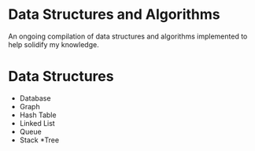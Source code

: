 # Data Structures and Algorithms
An ongoing compilation of data structures and algorithms implemented to help solidify my knowledge.

# Data Structures

* Database
* Graph
* Hash Table 
* Linked List
* Queue
* Stack
*Tree
